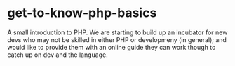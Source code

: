 # get-to-know-php-basics
A small introduction to PHP. We are starting to build up an incubator for new devs who may not be skilled in either PHP or developmeny (in general); and would like to provide them with an online guide they can work though to catch up on dev and the language.
